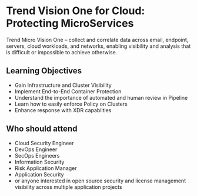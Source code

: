 # Trend Vision One for Cloud: Protecting MicroServices

Trend Micro Vision One – collect and correlate data across email, endpoint, servers, cloud workloads, and networks, enabling visibility and analysis that is difficult or impossible to achieve otherwise.

## Learning Objectives
- Gain Infrastructure and Cluster Visibility
- Implement End-to-End Container Protection
- Understand the importance of automated and human review in Pipeline
- Learn how to easily enforce Policy on Clusters
- Enhance response with XDR capablities


## Who should attend
- Cloud Security Engineer
- DevOps Engineer
- SecOps Engineers
- Information Security
- Risk Application Manager
- Application Security 
- or anyone interested in open source security and license management visibility across multiple application projects

